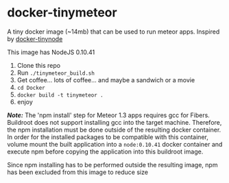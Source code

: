 docker-tinymeteor
=================

A tiny docker image (~14mb) that can be used to run meteor apps. Inspired by [docker-tinynode](https://github.com/jprjr/docker-tinynode)

This image has NodeJS 0.10.41

1. Clone this repo
2. Run `./tinymeteor_build.sh`
3. Get coffee... lots of coffee... and maybe a sandwich or a movie
4. `cd Docker`
5. `docker build -t tinymeteor .`
6. enjoy

***Note:***
The 'npm install' step for Meteor 1.3 apps requires gcc for Fibers. Buildroot does not support installing 
gcc into the target machine. Therefore, the npm installation must be done outside of the resulting docker 
container.  In order for the installed packages to be compatible with this container, volume mount the 
built application into a `node:0.10.41` docker container and execute npm before copying the application
into this buildroot image.

Since npm installing has to be performed outside the resulting image, npm has been excluded from this 
image to reduce size
